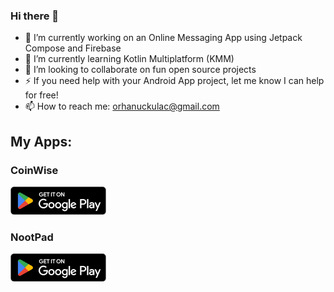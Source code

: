 ### Hi there 👋
- 🔭 I’m currently working on an Online Messaging App using Jetpack Compose and Firebase
- 🌱 I’m currently learning Kotlin Multiplatform (KMM)
- 👯 I’m looking to collaborate on fun open source projects
- ⚡ If you need help with your Android App project, let me know I can help for free!
- 📫 How to reach me: orhanuckulac@gmail.com

## My Apps:
### CoinWise
[![google_play_icon](google_play_icon.png)](https://play.google.com/store/apps/details?id=coinwise.investmenttracker)
### NootPad
[![google_play_icon](google_play_icon.png)](https://play.google.com/store/apps/details?id=nootpad.todotracker)

<!--
**orhanuckulac0/orhanuckulac0** is a ✨ _special_ ✨ repository because its `README.md` (this file) appears on your GitHub profile.

Here are some ideas to get you started:

- 🔭 I’m currently working on ...
- 🌱 I’m currently learning ...
- 👯 I’m looking to collaborate on ...
- 🤔 I’m looking for help with ...
- 💬 Ask me about ...
- 📫 How to reach me: ...
- 😄 Pronouns: ...
- ⚡ Fun fact: ...
-->
